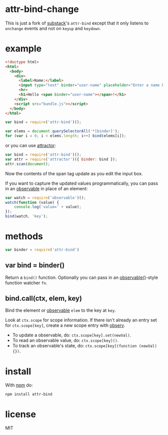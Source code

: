 # attr-bind-change

This is just a fork of [substack](https://github.com/substack)'s `attr-bind` except that it only listens to `onchange` events and
not on `keyup` and `keydown`.

# example

``` html
<!doctype html>
<html>
  <body>
    <div>
      <label>Name:</label>
      <input type="text" binder="user-name" placeholder="Enter a name here">
      <hr>
      <h1>Hello <span binder="user-name"></span>!</h1>
    </div>
    <script src="bundle.js"></script>
  </body>
</html>
```

``` js
var bind = require('attr-bind')();

var elems = document.querySelectorAll('*[binder]');
for (var i = 0; i < elems.length; i++) bind(elems[i]);
```

or you can use [attractor](https://npmjs.org/package/attractor):

``` js
var bind = require('attr-bind')();
var attr = require('attractor')({ binder: bind });
attr.scan(document);
```

Now the contents of the span tag update as you edit the input box.

If you want to capture the updated values programmatically, you can pass in an
[observable](https://npmjs.org/package/observable) in place of an element:

``` js
var watch = require('observable')();
watch(function (value) {
    console.log('value=' + value);
});
bind(watch, 'key');
```

# methods

``` js
var binder = require('attr-bind')
```

## var bind = binder()

Return a `bind()` function. Optionally you can pass in an
[observable()](http://npmjs.org/package/observable)-style
function watcher `fn`.

## bind.call(ctx, elem, key)

Bind the element or [observable](http://npmjs.org/package/observable) `elem` to
the key at `key`.

Look at `ctx.scope` for scope information. If there isn't already an entry set
for `ctx.scope[key]`, create a new scope entry with
[observ](https://npmjs.org/package/observ).

* To update a observable, do: `ctx.scope[key].set(newVal)`.
* To read an observable value, do: `ctx.scope[key]()`.
* To track an observable's state, do: `ctx.scope[key](function (newVal) {})`.

# install

With [npm](https://npmjs.org) do:

```
npm install attr-bind
```

# license

MIT
